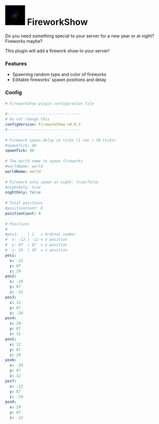 # <img src="https://github.com/DavyCraft648/FireworkShow/blob/main/icon.png" height="64" width="64"></img> FireworkShow
Do you need something special to your server for a new year or at night?  Fireworks maybe?

This plugin will add a firework show to your server!

### Features
 - Spawning random type and color of fireworks
 - Editable fireworks' spawn positions and delay
 
### Config
```yaml
# FireworkShow plugin configuration file

#---------------------------------
# Do not change this
configVersion: FireworkShow v0.0.3
#---------------------------------

# Firework spawn delay in ticks (1 sec = 20 ticks)
#spawnTick: 40
spawnTick: 40

# The world name to spawn fireworks
#worldName: world
worldName: world

# Firework only spawn at night: true|false
#nightOnly: true
nightOnly: false

# Total positions
#positionCount: 8
positionCount: 8

# Positions
#
#pos1:    | 1   = Ordinal number
#  x: -12 | -12 = x position
#  y: 87  | 87  = y position
#  z: 29  | 29  = z position
pos1:
  x: -12
  y: 87
  z: 29
pos2:
  x: -29
  y: 87
  z: -12
pos3:
  x: 12
  y: 87
  z: -29
pos4:
  x: 29
  y: 87
  z: 12
pos5:
  x: 12
  y: 87
  z: 29
pos6:
  x: -29
  y: 87
  z: 12
pos7:
  x: -12
  y: 87
  z: -29
pos8:
  x: 29
  y: 87
  z: -12
```